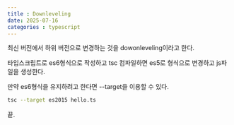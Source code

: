 ```yaml
---
title : Downleveling
date: 2025-07-16
categories : typescript
---
```


최신 버전에서 하위 버전으로 변경하는 것을 dowonleveling이라고 한다. 

타입스크립트로 es6형식으로 작성하고 tsc 컴파일하면 es5로 형식으로 변경하고 js파일을 생성한다. 

만약 es6형식을 유지하려고 한다면 --target을 이용할 수 있다.

```sh
tsc --target es2015 hello.ts

```

끝.